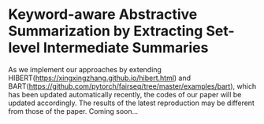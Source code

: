 # Keyword-aware Abstractive Summarization by Extracting Set-level Intermediate Summaries
As we implement our approaches by extending HIBERT(https://xingxingzhang.github.io/hibert.html) and BART(https://github.com/pytorch/fairseq/tree/master/examples/bart), which has been updated automatically recently,
the codes of our paper will be updated accordingly.
The results of the latest reproduction may be different from those of the paper.
Coming soon...
